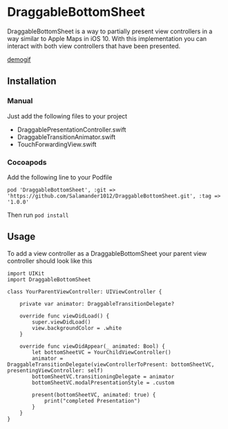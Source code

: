 # DraggableBottomSheet

DraggableBottomSheet is a way to partially present view controllers in a way similar to Apple Maps in iOS 10. With this implementation you can interact with both view controllers that have been presented.

[demogif](demogit.gif) 

## Installation

### Manual

Just add the following files to your project 
- DraggablePresentationController.swift
- DraggableTransitionAnimator.swift
- TouchForwardingView.swift

### Cocoapods

Add the following line to your Podfile

`pod 'DraggableBottomSheet', :git => 'https://github.com/Salamander1012/DraggableBottomSheet.git', :tag => '1.0.0'`  

Then run `pod install`  

## Usage

To add a view controller as a DraggableBottomSheet your parent view controller should look like this

```
import UIKit
import DraggableBottomSheet

class YourParentViewController: UIViewController {

    private var animator: DraggableTransitionDelegate?

    override func viewDidLoad() {
        super.viewDidLoad()
        view.backgroundColor = .white
    }

    override func viewDidAppear(_ animated: Bool) {
        let bottomSheetVC = YourChildViewController()
        animator = DraggableTransitionDelegate(viewControllerToPresent: bottomSheetVC, presentingViewController: self)
        bottomSheetVC.transitioningDelegate = animator
        bottomSheetVC.modalPresentationStyle = .custom

        present(bottomSheetVC, animated: true) {
            print("completed Presentation")
        }
    }
}

```
